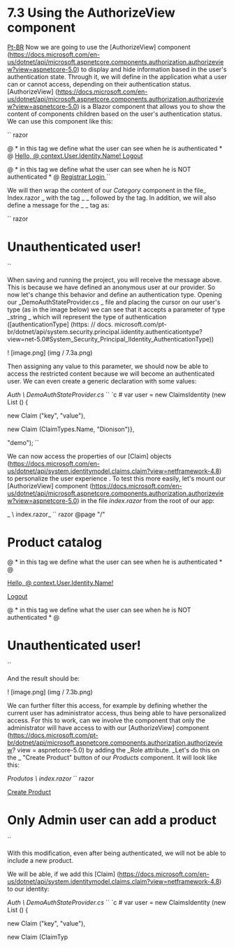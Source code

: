 # 7.3 Using the AuthorizeView component
[Pt-BR](/docs/7.3-Using-the-AuthorizeView-component-ptBR.md)
Now we are going to use the [AuthorizeView] component (https://docs.microsoft.com/en-us/dotnet/api/microsoft.aspnetcore.components.authorization.authorizeview?view=aspnetcore-5.0) to display and hide information based in the user's authentication state. Through it, we will define in the application what a user can or cannot access, depending on their authentication status. [AuthorizeView] (https://docs.microsoft.com/en-us/dotnet/api/microsoft.aspnetcore.components.authorization.authorizeview?view=aspnetcore-5.0) is a Blazor component that allows you to show the content of components children based on the user's authentication status. We can use this component like this:

`` razor
<AuthorizeView>
<Authorized>

@ * in this tag we define what the user can see when he is authenticated * @
<a href="Identity/Account/Manage"> Hello, @ context.User.Identity.Name! </a>
<a href="Identify/Account/LogOut"> Logout </a>
</Authorized>

<NotAuthorized>
@ * in this tag we define what the user can see when he is NOT authenticated * @
<a href="Identity/Account/Register"> Registrar </a>
<a href="Identity/Account/Login"> Login </a>
</NotAuthorized>

</AuthorizeView>
``

 We will then wrap the content of our _Category_ component in the file_ Index.razor _ with the tag _ <AuthorizeView> _ followed by the <Authorized> tag. In addition, we will also define a message for the _ <NotAuthorized> _ tag as:

`` razor
<h1> Unauthenticated user! </h1>
``

When saving and running the project, you will receive the message above. This is because we have defined an anonymous user at our provider. So now let's change this behavior and define an authentication type. Opening our _DemoAuthStateProvider.cs _ file and placing the cursor on our user's type (as in the image below) we can see that it accepts a parameter of type _string _ which will represent the type of authentication ([authenticationType] (https: // docs. microsoft.com/pt-br/dotnet/api/system.security.principal.iidentity.authenticationtype?view=net-5.0#System_Security_Principal_IIdentity_AuthenticationType))

! [image.png] (img / 7.3a.png)

Then assigning any value to this parameter, we should now be able to access the restricted content because we will become an authenticated user. We can even create a generic declaration with some values:

_Auth \ DemoAuthStateProvider.cs_
`` `c #
var user = new ClaimsIdentity (new List <Claim> () {

new Claim ("key", "value"),

new Claim (ClaimTypes.Name, "Dionison")},

"demo");
``

We can now access the properties of our [Claim] objects (https://docs.microsoft.com/en-us/dotnet/api/system.identitymodel.claims.claim?view=netframework-4.8) to personalize the user experience . To test this more easily, let's mount our [AuthorizeView] component (https://docs.microsoft.com/en-us/dotnet/api/microsoft.aspnetcore.components.authorization.authorizeview?view=aspnetcore-5.0) in the file _index.razor_ from the root of our app:

_ \ index.razor_
`` razor
@page "/"

<h1> Product catalog </h1>

<AuthorizeView>

<Authorized>

@ * in this tag we define what the user can see when he is authenticated * @

<a href="Identity/Account/Manage"> Hello, @ context.User.Identity.Name! </a>

<a href="Identify/Account/LogOut"> Logout </a>

</Authorized>

<NotAuthorized>

@ * in this tag we define what the user can see when he is NOT authenticated * @

<h1> Unauthenticated user! </h1>

</NotAuthorized>

</AuthorizeView>
``

And the result should be:

! [image.png] (img / 7.3b.png)

We can further filter this access, for example by defining whether the current user has administrator access, thus being able to have personalized access. For this to work, can we involve the component that only the administrator will have access to with our [AuthorizeView] component (https://docs.microsoft.com/pt-br/dotnet/api/microsoft.aspnetcore.components.authorization.authorizeview? view = aspnetcore-5.0) by adding the _Role attribute. _Let's do this on the _ "Create Product" button of our _Products_ component. It will look like this:

_Produtos \ index.razor_
`` razor
<AuthorizeView Roles = "Admin">

<Authorized>

<div>

<a class="btn btn-success" href="produtos/create"> Create Product </a>

</div>

</Authorized>

<NotAuthorized>

<h1> Only Admin user can add a product </h1>

</NotAuthorized>

</AuthorizeView>
``

With this modification, even after being authenticated, we will not be able to include a new product.

We will be able, if we add this [Claim] (https://docs.microsoft.com/en-us/dotnet/api/system.identitymodel.claims.claim?view=netframework-4.8) to our identity:

_Auth \ DemoAuthStateProvider.cs_
`` `c #
var user = new ClaimsIdentity (new List <Claim> () {

new Claim ("key", "value"),

new Claim (ClaimTyp
